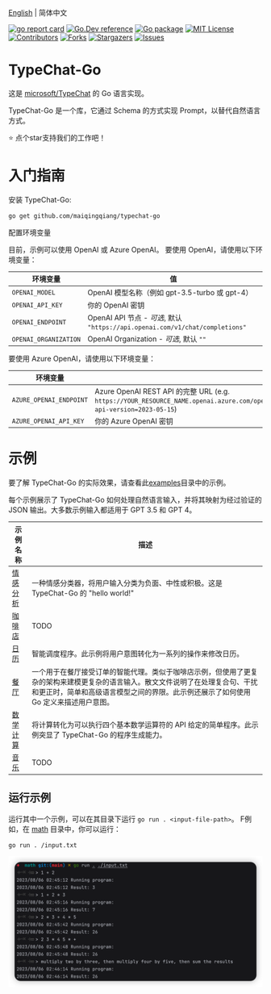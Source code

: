[English](./README.md) | 简体中文

<a name="readme-top"></a>

<!-- PROJECT SHIELDS -->

[![go report card][go-report-card]][go-report-card-url]
[![Go.Dev reference][go.dev-reference]][go.dev-reference-url]
[![Go package][go-pacakge]][go-pacakge-url]
[![MIT License][license-shield]][license-url]
[![Contributors][contributors-shield]][contributors-url]
[![Forks][forks-shield]][forks-url]
[![Stargazers][stars-shield]][stars-url]
[![Issues][issues-shield]][issues-url]

# TypeChat-Go

这是 [microsoft/TypeChat](https://github.com/microsoft/TypeChat) 的 Go 语言实现。

TypeChat-Go 是一个库，它通过 Schema 的方式实现 Prompt，以替代自然语言方式。

⭐️ 点个star支持我们的工作吧！

# 入门指南

安装 TypeChat-Go:

```bash 
go get github.com/maiqingqiang/typechat-go
```

配置环境变量

目前，示例可以使用 OpenAI 或 Azure OpenAI。
要使用 OpenAI，请使用以下环境变量：

| 环境变量                  | 值                                                                        |
|-----------------------|--------------------------------------------------------------------------|
| `OPENAI_MODEL`        | OpenAI 模型名称（例如 gpt-3.5-turbo 或 gpt-4）                                    |
| `OPENAI_API_KEY`      | 你的 OpenAI 密钥                                                             |
| `OPENAI_ENDPOINT`     | OpenAI API 节点 - *可选*,  默认 `"https://api.openai.com/v1/chat/completions"` |
| `OPENAI_ORGANIZATION` | OpenAI Organization - *可选*, 默认 `""`                                      |

要使用 Azure OpenAI，请使用以下环境变量：

| 环境变量                    | 值                                                                                                                                                                  |
|-------------------------|--------------------------------------------------------------------------------------------------------------------------------------------------------------------|
| `AZURE_OPENAI_ENDPOINT` | Azure OpenAI REST API 的完整 URL (e.g. `https://YOUR_RESOURCE_NAME.openai.azure.com/openai/deployments/YOUR_DEPLOYMENT_NAME/chat/completions?api-version=2023-05-15`) |
| `AZURE_OPENAI_API_KEY`  | 你的 Azure OpenAI 密钥                                                                                                                                                 |

# 示例

要了解 TypeChat-Go 的实际效果，请查看此[examples](./examples)目录中的示例。

每个示例展示了 TypeChat-Go 如何处理自然语言输入，并将其映射为经过验证的 JSON 输出。大多数示例输入都适用于 GPT 3.5 和 GPT 4。

| 示例名称                                                                             | 描述                                                                                                            |
|----------------------------------------------------------------------------------|---------------------------------------------------------------------------------------------------------------|
| [情感分析](https://github.com/maiqingqiang/TypeChat-Go/tree/main/examples/sentiment) | 一种情感分类器，将用户输入分类为负面、中性或积极。这是 TypeChat-Go 的 "hello world!"                                                      |
| [咖啡店](https://github.com/maiqingqiang/TypeChat-Go/tree/main/examples/coffeeShop) | TODO                                                                                                          |
| [日历](https://github.com/maiqingqiang/TypeChat-Go/tree/main/examples/calendar)    | 智能调度程序。此示例将用户意图转化为一系列的操作来修改日历。                                                                                |
| [餐厅](https://github.com/maiqingqiang/TypeChat-Go/tree/main/examples/restaurant)  | 一个用于在餐厅接受订单的智能代理。类似于咖啡店示例，但使用了更复杂的架构来建模更复杂的语言输入。散文文件说明了在处理复合句、干扰和更正时，简单和高级语言模型之间的界限。此示例还展示了如何使用 Go 定义来描述用户意图。 |
| [数学计算](https://github.com/maiqingqiang/TypeChat-Go/tree/main/examples/math)      | 将计算转化为可以执行四个基本数学运算符的 API 给定的简单程序。此示例突显了 TypeChat-Go 的程序生成能力。                                                  |
| [音乐](https://github.com/maiqingqiang/TypeChat-Go/tree/main/examples/music)       | TODO                                                                                                          |

## 运行示例

运行其中一个示例，可以在其目录下运行 `go run . <input-file-path>`。
F例如，在 [math](./examples/math) 目录中，你可以运行：

```
go run . /input.txt
```

![run.png](./examples/math/run.png)

<!-- MARKDOWN LINKS & IMAGES -->

[contributors-shield]: https://img.shields.io/github/contributors/maiqingqiang/TypeChat-Go.svg
[contributors-url]: https://github.com/maiqingqiang/TypeChat-Go/graphs/contributors
[forks-shield]: https://img.shields.io/github/forks/maiqingqiang/TypeChat-Go.svg
[forks-url]: https://github.com/maiqingqiang/TypeChat-Go/network/members
[stars-shield]: https://img.shields.io/github/stars/maiqingqiang/TypeChat-Go.svg
[stars-url]: https://github.com/maiqingqiang/TypeChat-Go/stargazers
[issues-shield]: https://img.shields.io/github/issues/maiqingqiang/TypeChat-Go.svg
[issues-url]: https://github.com/maiqingqiang/TypeChat-Go/issues
[license-shield]: https://img.shields.io/github/license/maiqingqiang/TypeChat-Go.svg
[license-url]: https://github.com/maiqingqiang/TypeChat-Go/blob/main/LICENSE
[go-report-card]: https://goreportcard.com/badge/github.com/maiqingqiang/typechat-go
[go-report-card-url]: https://goreportcard.com/report/github.com/maiqingqiang/typechat-go
[go.dev-reference]: https://img.shields.io/badge/go.dev-reference-blue?logo=go&logoColor=white
[go.dev-reference-url]: https://pkg.go.dev/github.com/maiqingqiang/typechat-go?tab=doc
[go-pacakge]: https://github.com/maiqingqiang/TypeChat-Go/actions/workflows/test.yml/badge.svg?branch=main
[go-pacakge-url]: https://github.com/maiqingqiang/TypeChat-Go/actions/workflows/test.yml